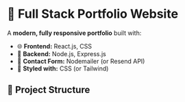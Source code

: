 # 🚀 Full Stack Portfolio Website

A **modern, fully responsive portfolio** built with:
- 🌐 **Frontend:** React.js, CSS
- 🔗 **Backend:** Node.js, Express.js
- 📧 **Contact Form:** Nodemailer (or Resend API)
- 🎨 **Styled with:** CSS (or Tailwind)

## 📂 Project Structure
